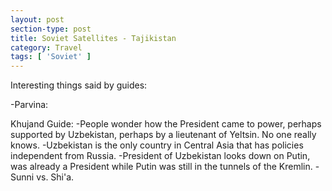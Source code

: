 ```yaml
---
layout: post
section-type: post
title: Soviet Satellites - Tajikistan
category: Travel
tags: [ 'Soviet' ]
---
```



Interesting things said by guides:

-Parvina:



Khujand Guide:
-People wonder how the President came to power, perhaps supported by Uzbekistan, perhaps
by a lieutenant of Yeltsin. No one really knows.
-Uzbekistan is the only country in Central Asia that has policies independent from Russia.
-President of Uzbekistan looks down on Putin, was already a President while Putin was
still in the tunnels of the Kremlin.
-Sunni vs. Shi'a. 
